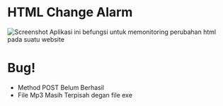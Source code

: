 # HTML Change Alarm
![Screenshot](http://i.imgur.com/60w886W.png)
Aplikasi ini befungsi untuk memonitoring perubahan html pada suatu website
# Bug!
  - Method POST Belum Berhasil
  - File Mp3 Masih Terpisah degan file exe

